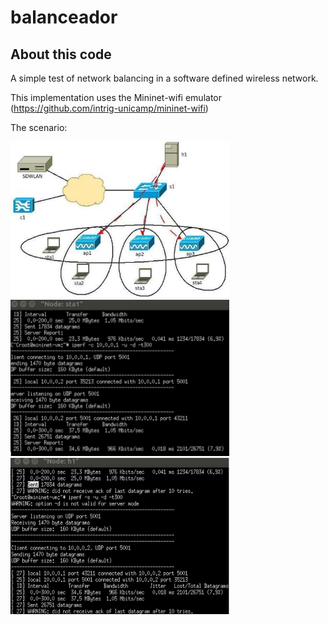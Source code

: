 # balanceador

## About this code

A simple test of network balancing in a software defined wireless network.

This implementation uses the Mininet-wifi emulator (https://github.com/intrig-unicamp/mininet-wifi)

The scenario:

<img src="https://github.com/saraivacode/balanceador/blob/master/topology.JPG" width="350" height="250">
<img src="https://github.com/saraivacode/balanceador/blob/master/sta1.JPG" width="350" height="250">
<img src="https://github.com/saraivacode/balanceador/blob/master/h1.JPG" width="350" height="250">

